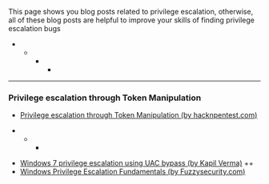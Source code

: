 This page shows you blog posts related to privilege escalation, otherwise, all of these blog posts are helpful to improve your skills of finding privilege escalation bugs


+ + + +
------------------------------------------------------------------------------




### Privilege escalation through Token Manipulation

* [Privilege escalation through Token Manipulation (by hacknpentest.com)](https://hacknpentest.com/privilege-escalation-through-token-manipulation/)



+ + +

* [Windows 7 privilege escalation using UAC bypass (by Kapil Verma)](https://medium.com/@kapilvermarbl/windows-7-privilege-escalation-using-uac-bypass-b08f5523b7de)
++
* [Windows Privilege Escalation Fundamentals (by Fuzzysecurity.com)](https://www.fuzzysecurity.com/tutorials/16.html)
